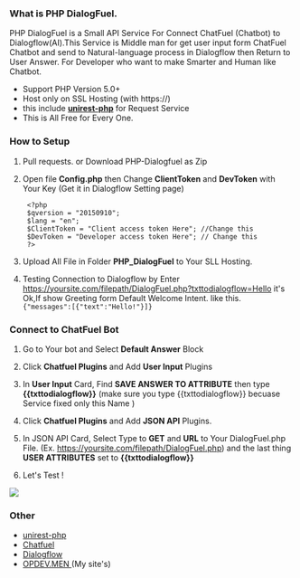 ### What is PHP DialogFuel.
PHP DialogFuel is a Small API Service For Connect ChatFuel (Chatbot) to Dialogflow(AI).This Service is Middle man for get user input form ChatFuel Chatbot and send to Natural-language process in Dialogflow then Return to User Answer. For Developer who want to make Smarter and Human like Chatbot.
- Support PHP Version 5.0+
- Host only on SSL Hosting (with https://)
- this include [**unirest-php**](https://github.com/Kong/unirest-php "**unirest-php**") for Request Service 
- This is All Free for Every One.

### How to Setup
1. Pull requests. or Download PHP-Dialogfuel as Zip
2. Open file **Config.php** then Change **ClientToken** and **DevToken** with Your Key (Get it in Dialogflow Setting page)

        <?php
    	$qversion = "20150910"; 
    	$lang = "en";
    	$ClientToken = "Client access token Here"; //Change this
    	$DevToken = "Developer access token Here"; // Change this
        ?>
	
3. Upload All File in Folder **PHP_DialogFuel** to Your SLL Hosting.
4. Testing Connection to Dialogflow by Enter https://yoursite.com/filepath/DialogFuel.php?txttodialogflow=Hello it's Ok,If show Greeting form Default Welcome Intent. like this. `    {"messages":[{"text":"Hello!"}]}`

### Connect to ChatFuel Bot
1. Go to Your bot and Select **Default Answer** Block

2. Click **Chatfuel Plugins** and Add **User Input** Plugins

3. In **User Input** Card, Find **SAVE ANSWER TO ATTRIBUTE** then type **{{txttodialogflow}}** (make sure you type {{txttodialogflow}} becuase Service fixed only this Name )

4.  Click **Chatfuel Plugins** and Add **JSON API** Plugins.

5. In JSON API Card, Select Type to **GET** and **URL** to Your DialogFuel.php File. (Ex. https://yoursite.com/filepath/DialogFuel.php) and the last thing **USER ATTRIBUTES** set to **{{txttodialogflow}}**

6. Let's Test !

[![](https://opdev.men/wp-content/uploads/2018/03/php-dialogfuel-chatfuel-connect.jpg)](https://opdev.men/wp-content/uploads/2018/03/php-dialogfuel-chatfuel-connect.jpg)

### Other
- [unirest-php](https://github.com/Kong/unirest-php "unirest-php")
- [Chatfuel](https://chatfuel.com "Chatfuel")
- [Dialogflow](https://dialogflow.com/ "Dialogflow")
- [OPDEV.MEN ](https://opdev.men "OPDEV.MEN ") (My site's)
